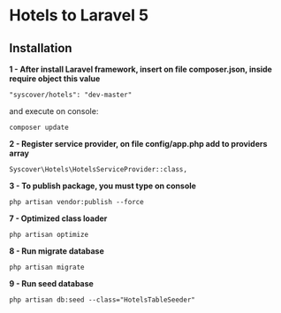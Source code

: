 # Hotels to Laravel 5

## Installation

**1 - After install Laravel framework, insert on file composer.json, inside require object this value**
```
"syscover/hotels": "dev-master"
```

and execute on console:
```
composer update
```

**2 - Register service provider, on file config/app.php add to providers array**

```
Syscover\Hotels\HotelsServiceProvider::class,

```

**3 - To publish package, you must type on console**

```
php artisan vendor:publish --force

```

**7 - Optimized class loader**

```
php artisan optimize

```

**8 - Run migrate database**

```
php artisan migrate
```

**9 - Run seed database**

```
php artisan db:seed --class="HotelsTableSeeder"
```